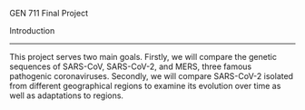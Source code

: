 GEN 711 Final Project

Introduction
____________
This project serves two main goals. Firstly, we will compare the genetic sequences of SARS-CoV, SARS-CoV-2, and MERS, three famous pathogenic coronaviruses. Secondly, we will compare SARS-CoV-2 isolated from different geographical regions to examine its evolution over time as well as adaptations to regions.
 

